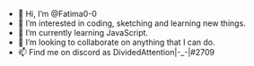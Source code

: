- 👋 Hi, I’m @Fatima0-0
- 👀 I’m interested in coding, sketching and learning new things.
- 🌱 I’m currently learning JavaScript.
- 💞️ I’m looking to collaborate on anything that I can do.
- 📫 Find me on discord as DividedAttention|-_-|#2709

<!---
Fatima0-0/Fatima0-0 is a ✨ special ✨ repository because its `README.md` (this file) appears on your GitHub profile.
You can click the Preview link to take a look at your changes.
--->
